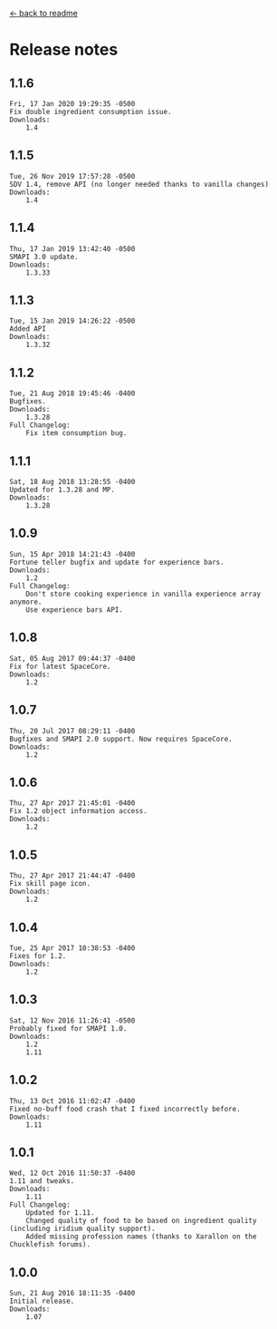 ﻿﻿[← back to readme](README.md)

# Release notes
## 1.1.6
```
Fri, 17 Jan 2020 19:29:35 -0500
Fix double ingredient consumption issue.
Downloads:
    1.4
```

## 1.1.5
```
Tue, 26 Nov 2019 17:57:28 -0500
SDV 1.4, remove API (no longer needed thanks to vanilla changes)
Downloads:
    1.4
```

## 1.1.4
```
Thu, 17 Jan 2019 13:42:40 -0500
SMAPI 3.0 update.
Downloads:
    1.3.33
```

## 1.1.3
```
Tue, 15 Jan 2019 14:26:22 -0500
Added API
Downloads:
    1.3.32
```

## 1.1.2
```
Tue, 21 Aug 2018 19:45:46 -0400
Bugfixes.
Downloads:
    1.3.28
Full Changelog:
    Fix item consumption bug.
```

## 1.1.1
```
Sat, 18 Aug 2018 13:28:55 -0400
Updated for 1.3.28 and MP.
Downloads:
    1.3.28
```

## 1.0.9
```
Sun, 15 Apr 2018 14:21:43 -0400
Fortune teller bugfix and update for experience bars.
Downloads:
    1.2
Full Changelog:
    Don't store cooking experience in vanilla experience array anymore.
    Use experience bars API.
```

## 1.0.8
```
Sat, 05 Aug 2017 09:44:37 -0400
Fix for latest SpaceCore.
Downloads:
    1.2
```

## 1.0.7
```
Thu, 20 Jul 2017 08:29:11 -0400
Bugfixes and SMAPI 2.0 support. Now requires SpaceCore.
Downloads:
    1.2
```

## 1.0.6
```
Thu, 27 Apr 2017 21:45:01 -0400
Fix 1.2 object information access.
Downloads:
    1.2
```

## 1.0.5
```
Thu, 27 Apr 2017 21:44:47 -0400
Fix skill page icon.
Downloads:
    1.2
```

## 1.0.4
```
Tue, 25 Apr 2017 10:38:53 -0400
Fixes for 1.2.
Downloads:
    1.2
```

## 1.0.3
```
Sat, 12 Nov 2016 11:26:41 -0500
Probably fixed for SMAPI 1.0.
Downloads:
    1.2
    1.11
```

## 1.0.2
```
Thu, 13 Oct 2016 11:02:47 -0400
Fixed no-buff food crash that I fixed incorrectly before.
Downloads:
    1.11
```

## 1.0.1
```
Wed, 12 Oct 2016 11:50:37 -0400
1.11 and tweaks.
Downloads:
    1.11
Full Changelog:
    Updated for 1.11.
    Changed quality of food to be based on ingredient quality (including iridium quality support).
    Added missing profession names (thanks to Xarallon on the Chucklefish forums).
```

## 1.0.0
```
Sun, 21 Aug 2016 18:11:35 -0400
Initial release.
Downloads:
    1.07
```
